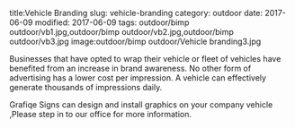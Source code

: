 title:Vehicle Branding
slug: vehicle-branding
category: outdoor
date: 2017-06-09
modified: 2017-06-09
tags: outdoor/bimp outdoor/vb1.jpg,outdoor/bimp outdoor/vb2.jpg,outdoor/bimp outdoor/vb3.jpg
image:outdoor/bimp outdoor/Vehicle branding3.jpg

Businesses that have opted to
wrap their vehicle or fleet of
vehicles have benefited from
an increase in brand
awareness. No other form of
advertising has a lower cost
per impression. A vehicle can
effectively generate thousands
of impressions daily.


Grafiqe Signs can design and
install graphics on your
company vehicle ,Please step
in to our office for more
information.
